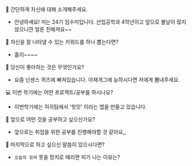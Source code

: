 👋 간단하게 자신에 대해 소개해주세요.
- 안녕하세요! 저는 24기 임수미입니다. 산업공학과 4학년이고 앞으로 볼날이 많지 않으니깐 얼른 친해져요~~


🔎 자신을 잘 나타낼 수 있는 키워드를 하나 뽑는다면?
- 홀리~~~~

💌 당신이 좋아하는 것은 무엇인가요?
- 요즘 넌센스 퀴즈에 빠져있습니다. 아재개그에 능하시다면 저에게 뽐내주세요.

💻 이번 학기에는 어떤 프로젝트/공부를 하시나요?
- 이번학기에는 히히팀에서 '힛잇' 이라는 앱을 만들고 있습니다.

👣 앞으로 어떤 것을 공부하고 싶으신가요?
- 앞으로는 취업을 위한 공부를 진행해야할 것 같아요,,

💙 마지막으로 하고 싶으신 말씀이 있으시다면?
- `오늘의 유머` 못을 망치로 때리면 피가 나는 이유는?

